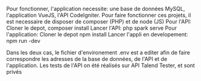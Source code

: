 Pour fonctionner, l'application necessite:
une base de données MySQL,
l'application VueJS,
l'API CodeIgniter.
Pour faire fonctionner ces projets, il est necessaire de disposer de composer (PHP)
et de node (JS)
Pour l'API:
    Cloner le depot,
    composer install
    Lancer l'API: php spark serve
Pour l'application:
    Cloner le depot
    npm install
    Lancer l'appli en developement: npm run -dev
    
Dans les deux cas, le fichier d'environement .env est a editer afin de faire
correspondre les adresses de la base de données, de l'API et de l'application.
Les tests de l'API on été réalisés sur API Talend Tester, et sont privés
